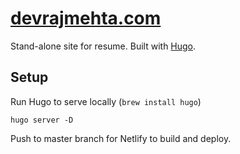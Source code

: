 # [devrajmehta.com](https://devrajmehta.com)

Stand-alone site for resume. Built with [Hugo](gohugo.io).

## Setup

Run Hugo to serve locally (`brew install hugo`)

```
hugo server -D
```

Push to master branch for Netlify to build and deploy.



